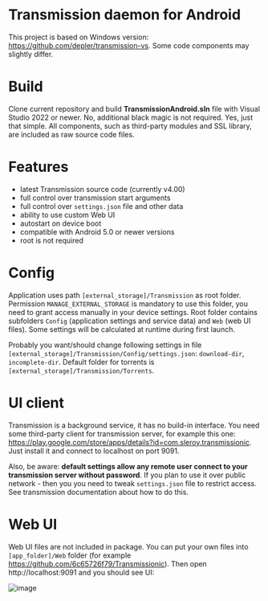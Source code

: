# Transmission daemon for Android

This project is based on Windows version: https://github.com/depler/transmission-vs. Some code components may slightly differ.

# Build
Clone current repository and build **TransmissionAndroid.sln** file with Visual Studio 2022 or newer. No, additional black magic is not required. Yes, just that simple. All components, such as third-party modules and SSL library, are included as raw source code files.

# Features
- latest Transmission source code (currently v4.00)
- full control over transmission start arguments
- full control over `settings.json` file and other data
- ability to use custom Web UI
- autostart on device boot
- compatible with Android 5.0 or newer versions
- root is not required

# Config
Application uses path `[external_storage]/Transmission` as root folder. Permission `MANAGE_EXTERNAL_STORAGE` is mandatory to use this folder, you need to grant access manually in your device settings. Root folder contains subfolders `Config` (application settings and service data) and `Web` (web UI files). Some settings will be calculated at runtime during first launch. 

Probably you want/should change following settings in file `[external_storage]/Transmission/Config/settings.json`: `download-dir`, `incomplete-dir`. Default folder for torrents is `[external_storage]/Transmission/Torrents`. 

# UI client
Transmission is a background service, it has no build-in interface. You need some third-party client for transmission server, for example this one: https://play.google.com/store/apps/details?id=com.sleroy.transmissionic. Just install it and connect to localhost on port 9091.

Also, be aware: **default settings allow any remote user connect to your transmission server without password**. If you plan to use it over public network - then you you need to tweak `settings.json` file to restrict access. See transmission documentation about how to do this.

# Web UI
Web UI files are not included in package. You can put your own files into `[app_folder]/Web` folder (for example https://github.com/6c65726f79/Transmissionic). Then open http://localhost:9091 and you should see UI:

![image](https://user-images.githubusercontent.com/13541699/217871490-69514a56-fe53-4095-89db-8c1aba49f1d3.png)


